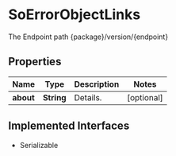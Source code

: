 

# SoErrorObjectLinks

The Endpoint path {package}/version/{endpoint}

## Properties

Name | Type | Description | Notes
------------ | ------------- | ------------- | -------------
**about** | **String** | Details. |  [optional]


## Implemented Interfaces

* Serializable


